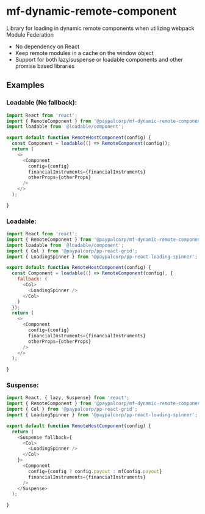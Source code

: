 # mf-dynamic-remote-component

Library for loading in dynamic remote components when utilizing webpack Module Federation

* No dependency on React
* Keep remote modules in a cache on the window object
* Support for both lazy/suspense or loadable components and other promise based libraries

## Examples 
### Loadable (No fallback):
```js
import React from 'react';
import { RemoteComponent } from '@paypalcorp/mf-dynamic-remote-component';
import loadable from '@loadable/component';

export default function RemoteHostComponent(config) {
  const Component = loadable(() => RemoteComponent(config));
  return (
    <>
      <Component
        config={config}
        financialInstruments={financialInstruments}
        otherProps={otherProps}
      />
    </>
  );

}
```

### Loadable:
```js
import React from 'react';
import { RemoteComponent } from '@paypalcorp/mf-dynamic-remote-component';
import loadable from '@loadable/component';
import { Col } from '@paypalcorp/pp-react-grid';
import { LoadingSpinner } from '@paypalcorp/pp-react-loading-spinner';

export default function RemoteHostComponent(config) {
  const Component = loadable(() => RemoteComponent(config), {
    fallback: (
      <Col>
        <LoadingSpinner />
      </Col>
    )
  });
  return (
    <>
      <Component
        config={config}
        financialInstruments={financialInstruments}
        otherProps={otherProps}
      />
    </>
  );

}
```
### Suspense:
```js
import React, { lazy, Suspense} from 'react';
import { RemoteComponent } from '@paypalcorp/mf-dynamic-remote-component';
import { Col } from '@paypalcorp/pp-react-grid';
import { LoadingSpinner } from '@paypalcorp/pp-react-loading-spinner';

export default function RemoteHostComponent(config) {
  return (
    <Suspense fallback={
      <Col>
        <LoadingSpinner />
      </Col>
    }>
      <Component
        config={config ? config.payout : mfConfig.payout}
        financialInstruments={financialInstruments}
      />
    </Suspense>
  );

}
```
